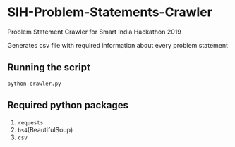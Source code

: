 # SIH-Problem-Statements-Crawler
Problem Statement Crawler for Smart India Hackathon 2019

Generates csv file with required information about every problem statement

## Running the script
```python crawler.py```

## Required python packages
1. ```requests```
2. ```bs4```(BeautifulSoup)
3. ```csv```
